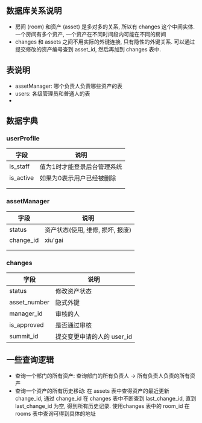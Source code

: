 ﻿## 数据库关系说明    

- 房间 (room) 和资产 (asset) 是多对多的关系, 所以有 changes 这个中间实体. 一个房间有多个资产, 一个资产在不同时间段内可能在不同的房间
- changes 和 assets 之间不用实际的外键连接, 只有隐性的外键关系. 可以通过提交修改的资产编号查到 asset_id, 然后再加到 changes 表中. 

## 表说明

- assetManager: 哪个负责人负责哪些资产的表
- users: 各级管理员和普通人的表
- 

## 数据字典

### userProfile

| 字段      | 说明                        |
| --------- | --------------------------- |
| is_staff  | 值为1时才能登录后台管理系统 |
| is_active | 如果为0表示用户已经被删除   |
|           |                             |
|           |                             |

### assetManager

| 字段      | 说明                             |
| --------- | -------------------------------- |
| status    | 资产状态(使用, 维修, 损坏, 报废) |
| change_id | xiu'gai                          |
|           |                                  |
|           |                                  |

### changes

| 字段         | 说明                       |
| ------------ | -------------------------- |
| status       | 修改资产状态               |
| asset_number | 隐式外键                   |
| manager_id   | 审核的人                   |
| is_approved  | 是否通过审核               |
| summit_id    | 提交变更申请的人的 user_id |

## 一些查询逻辑

- 查询一个部门的所有资产: 查询部门的所有负责人 -> 所有负责人负责的所有资产
- 查询一个资产的所有历史移动: 在 assets 表中查得资产的最近更新 change_id, 通过 change_id 在 changes 表中不断查到 last_change_id, 直到 last_change_id 为空, 得到所有历史记录. 使用changes 表中的 room_id 在 rooms 表中查询可得到具体的地址